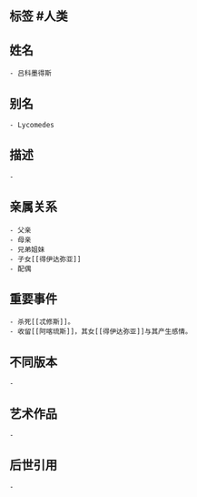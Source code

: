 ## 标签  #人类
## 姓名
	- 吕科墨得斯
## 别名
	- Lycomedes
## 描述
	-
## 亲属关系
	- 父亲
	- 母亲
	- 兄弟姐妹
	- 子女[[得伊达弥亚]]
	- 配偶
## 重要事件
	- 杀死[[忒修斯]]。
	- 收留[[阿喀琉斯]]，其女[[得伊达弥亚]]与其产生感情。
## 不同版本
	-
## 艺术作品
	-
## 后世引用
	-
